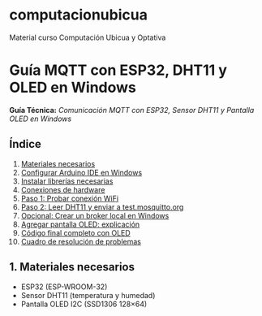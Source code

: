 # computacionubicua
Material curso Computación Ubicua y Optativa
# Guía MQTT con ESP32, DHT11 y OLED en Windows

**Guía Técnica:** *Comunicación MQTT con ESP32, Sensor DHT11 y Pantalla OLED en Windows*

## Índice

1. [Materiales necesarios](#1-materiales-necesarios)  
2. [Configurar Arduino IDE en Windows](#2-configurar-arduino-ide-en-windows)  
3. [Instalar librerías necesarias](#3-instalar-librerías-necesarias)  
4. [Conexiones de hardware](#4-conexiones-de-hardware)  
5. [Paso 1: Probar conexión WiFi](#5-paso-1-probar-conexión-wifi)  
6. [Paso 2: Leer DHT11 y enviar a test.mosquitto.org](#6-paso-2-leer-dht11-y-enviar-a-testmosquittoorg)  
7. [Opcional: Crear un broker local en Windows](#7-opcional-crear-un-broker-local-en-windows)  
8. [Agregar pantalla OLED: explicación](#8-agregar-pantalla-oled-explicación)  
9. [Código final completo con OLED](#9-código-final-completo-con-oled)  
10. [Cuadro de resolución de problemas](#10-cuadro-de-resolución-de-problemas)

## 1. Materiales necesarios

- ESP32 (ESP-WROOM-32)
- Sensor DHT11 (temperatura y humedad)
- Pantalla OLED I2C (SSD1306 128×64)

